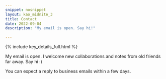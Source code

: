 ```yaml
---
snippet: nosnippet
layout: kao_midnite_3
title: Contact
date: 2022-09-04
description: "My email is open. Say hi!"

---
```



<p class="lede">{% include key_details_full.html %}</p>

My email is open. I welcome new collaborations and notes from old friends far away. Say hi :)

You can expect a reply to business emails within a few days.
